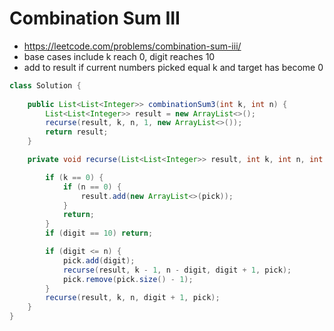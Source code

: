 # Combination Sum III

- https://leetcode.com/problems/combination-sum-iii/
- base cases include k reach 0, digit reaches 10
- add to result if current numbers picked equal k and target has become 0

```java
class Solution {
    
    public List<List<Integer>> combinationSum3(int k, int n) {
        List<List<Integer>> result = new ArrayList<>();
        recurse(result, k, n, 1, new ArrayList<>());
        return result;
    }

    private void recurse(List<List<Integer>> result, int k, int n, int digit, List<Integer> pick) {

        if (k == 0) {
            if (n == 0) {
                result.add(new ArrayList<>(pick));
            }
            return;
        }
        if (digit == 10) return;

        if (digit <= n) {
            pick.add(digit);
            recurse(result, k - 1, n - digit, digit + 1, pick);
            pick.remove(pick.size() - 1);
        }
        recurse(result, k, n, digit + 1, pick);
    }
}
```
